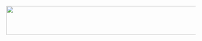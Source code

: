 <p align="left"><a href="https://heroku.com/deploy?template=https://github.com/divinebots/Divineuserbot"> <img src="https://img.shields.io/badge/Deploy%20To%20Heroku-gold?style=for-the-badge&logo=heroku" width="520" height="78.45"/></a></p>
